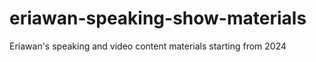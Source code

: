 # eriawan-speaking-show-materials
Eriawan's speaking and video content materials starting from 2024
